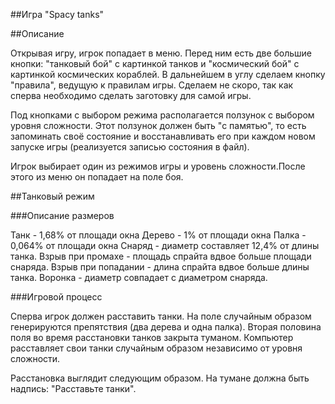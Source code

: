##Игра "Spacy tanks"

##Описание

Открывая игру, игрок попадает в меню. Перед ним есть две большие кнопки: "танковый бой"
с картинкой танков и "космический бой" с картинкой космических кораблей.
В дальнейшем в углу сделаем кнопку "правила", ведущую к правилам игры. Сделаем не скоро, так как
сперва необходимо сделать заготовку для самой игры.

Под кнопками с выбором режима располагается ползунок с выбором уровня сложности. Этот ползунок
должен быть "с памятью", то есть запоминать своё состояние и восстанавливать его при каждом
новом запуске игры (реализуется записью состояния в файл).

Игрок выбирает один из режимов игры и уровень сложности.После этого из меню он попадает на поле 
боя.

##Танковый режим

###Описание размеров

Танк - 1,68% от площади окна
Дерево - 1% от площади окна
Палка - 0,064% от площади окна
Снаряд - диаметр составляет 12,4% от длины танка.
Взрыв при промахе - площадь спрайта вдвое больше площади снаряда.
Взрыв при попадании - длина спрайта вдвое больше длины танка.
Воронка - диаметр совпадает с диаметром снаряда.

###Игровой процесс

Сперва игрок должен расставить танки. На поле случайным образом генерируются препятствия (два дерева
и одна палка). Вторая половина поля во время расстановки танков закрыта туманом. Компьютер
расставляет свои танки случайным образом независимо от уровня сложности.

Расстановка выглядит следующим образом. На тумане должна быть надпись: "Расставьте танки".

